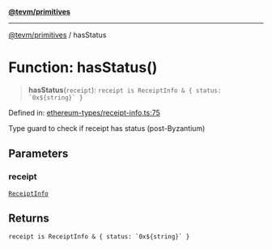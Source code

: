 [**@tevm/primitives**](../README.md)

***

[@tevm/primitives](../globals.md) / hasStatus

# Function: hasStatus()

> **hasStatus**(`receipt`): `` receipt is ReceiptInfo & { status: `0x${string}` } ``

Defined in: [ethereum-types/receipt-info.ts:75](https://github.com/evmts/primitives/blob/main/src/ethereum-types/receipt-info.ts#L75)

Type guard to check if receipt has status (post-Byzantium)

## Parameters

### receipt

[`ReceiptInfo`](../interfaces/ReceiptInfo.md)

## Returns

`` receipt is ReceiptInfo & { status: `0x${string}` } ``

